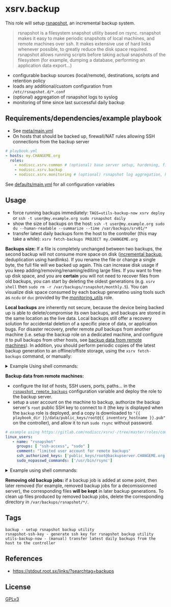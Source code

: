 # xsrv.backup

This role will setup [rsnapshot](https://rsnapshot.org), an incremental backup system.

>rsnapshot is a filesystem snapshot utility based on rsync.
>rsnapshot makes it easy to make periodic snapshots of local machines, and remote machines over ssh.
>It makes extensive use of hard links whenever possible, to greatly reduce the disk space required.
>rsnapshot allows running scripts before taking actual snapshots of the filesystem (for example, dumping a database, performing an application data export...)

- configurable backup sources (local/remote), destinations, scripts and retention policy
- loads any additional/custom configuration from `/etc/rsnapshot.d/*.conf`
- (optional) aggregation of rsnapshot logs to syslog
- monitoring of time since last successful daily backup


## Requirements/dependencies/example playbook

- See [meta/main.yml](meta/main.yml)
- On hosts that should be backed up, firewall/NAT rules allowing SSH connections from the backup server

```yaml
# playbook.yml
- hosts: my.CHANGEME.org
  roles:
    - nodiscc.xsrv.common # (optional) base server setup, hardening, firewall, bruteforce prevention
    - nodiscc.xsrv.backup
    - nodiscc.xsrv.monitoring # (optional) rsnapshot log aggregation, health monitoring
```

See [defaults/main.yml](defaults/main.yml) for all configuration variables




## Usage

- force running backups immediately: `TAGS=utils-backup-now xsrv deploy` or `ssh -t user@my.example.org sudo rsnapshot daily`
- show the size of backups on the host: `ssh -t user@my.example.org sudo du --human-readable --summarize --time /var/backups/srv01/*`
- transfer latest daily backups form the host to the controller (this may take a while): `xsrv fetch-backups PROJECT my.CHANGEME.org`

**Backups size:** If a file is completely unchanged between two backups, the second backup  will not consume more space on disk ([incremental backup](https://en.wikipedia.org/wiki/Incremental_backup), deduplication using hardlinks). If you rename the file or change a single byte, the full file will we backed up again. This can increase disk usage if you keep adding/removing/renaming/editing large files. If you want to free up disk space, and you are **certain** you will not need to recover files from old backups, you can start by deleting the oldest generations (e.g. `xsrv shell` then `sudo rm -r /var/backups/rsnapshot/monthly.5`). You can visualize disk space consumed by each backup generatino using tools such as `ncdu` or `duc` provided by the [monitoring_utils](../monitoring_utils/) role.

**Local backups** are inherently not secure, because the device being backed up is able to delete/compromise its own backups, and backups are stored in the same location as the live data. Local backups still offer a recovery solution for accidental deletion of a specific piece of data, or application bugs. For disaster recovery, prefer remote _pull_ backups from another machine (i.e. setup the backup role on a dedicated machine, and configure it to pull backups from other hosts, see [backup data from remote machines](#backup-data-from-remote-machines)). In addition, you should perform periodic copies of the latest backup generation to an offline/offiste storage, using the `xsrv fetch-backups` command, or manually:

<details><summary>Example Using shell commands:</summary>

```bash
rsync --quiet --hard-links --archive --verbose --compress --partial --progress --delete \
--rsh "ssh -p $ansible_ssh_port"
"user@my.example.org:/var/backups/srv01/daily.0" "/path/to/offsite-backups/${inventory_hostname}-daily.0.$(date +%Y-%m-%d)"
```
</details>

**Backup data from remote machines:**
 - configure the list of hosts, SSH users, ports, paths... in the [`rsnapshot_remote_backups`](backup/defaults/main.yml#L41) configuration variable and deploy the role to the backup server.
 - setup a user account on the machine to backup, authorize the backup server's `root` public SSH key to connect to it (the key is displayed when the `backup` role is deployed, and a copy is downloaded to `"{{ playbook_dir }}/data/public_keys/root@{{ inventory_hostname }}.pub"` on the controller), and allow it to run `sudo rsync` without password.

```yaml
# example using https://gitlab.com/nodiscc/xsrv/-/tree/master/roles/common
linux_users:
   - name: "rsnapshot"
     groups: [ "ssh-access", "sudo" ]
     comment: "limited user account for remote backups"
     ssh_authorized_keys: ['public_keys/root@backupserver.CHANGEME.org.pub']
     sudo_nopasswd_commands: ['/usr/bin/rsync']
```

<details><summary>Example using shell commands:</summary>

```bash
# upload the backup server's public SSH key to the remote host
user@controller:~ $ rsync -avP public_keys/root@backupserver.CHANGEME.org.pub:
# login to the remote host using SSH
user@controller:~ $ ssh remotehost.CHANGEME.org
# create a limited user account to which the backup server will connect
user@remotehost:~ $ sudo useradd --groups ssh-access,sudo --comment "limited user account for remote backups" rsnapshot
# authorize the backup server's SSH key on the rsnapshot user account
user@remotehost:~ $ sudo mkdir /home/rsnapshot/.ssh && cat root@backupserver.CHANGEME.org.pub | sudo tee -a /home/rsnapshot/.ssh/authorized_keys && sudo chown -R g-rwx /home/rsnapshot/.ssh/
# allow the rsnapshot user to run sudo rsync without password
user@remotehost:~ $ echo 'rsnapshot ALL=(ALL) NOPASSWD: /usr/bin/rsync' | sudo tee -a /etc/sudoers.d/nopasswd && sudo chmod 0660 /etc/sudoers.d/nopasswd
```
</details>


**Removing old backup jobs:** if a backup job is added at some point, then later removed (for example, removed backup jobs for a decomissionned server), the corresponding files **will be kept** in later backup generations. To clean up files produced by removed backup jobs, delete the corresponding directory in `/var/backups/rsnapshot/*/`.


## Tags

<!--BEGIN TAGS LIST-->
```
backup - setup rsnapshot backup utility
rsnapshot-ssh-key - generate ssh key for rsnapshot backup utility
utils-backup-now - (manual) transfer latest daily backups from the host to the controller
```
<!--END TAGS LIST-->


## References

- https://stdout.root.sx/links/?searchtag=backups


## License

[GPLv3](../../LICENSE)
